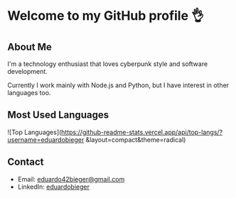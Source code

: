 # Welcome to my GitHub profile 👌

## About Me
I'm a technology enthusiast that loves cyberpunk style and software development.

Currently I work mainly with Node.js and Python, but I have interest in other languages too.

## Most Used Languages
![Top Languages](https://github-readme-stats.vercel.app/api/top-langs/?username=eduardobieger &layout=compact&theme=radical)

## Contact
- Email: eduardo42bieger@gmail.com 
- LinkedIn: [eduardobieger](https://www.linkedin.com/in/eduardo-bieger/)